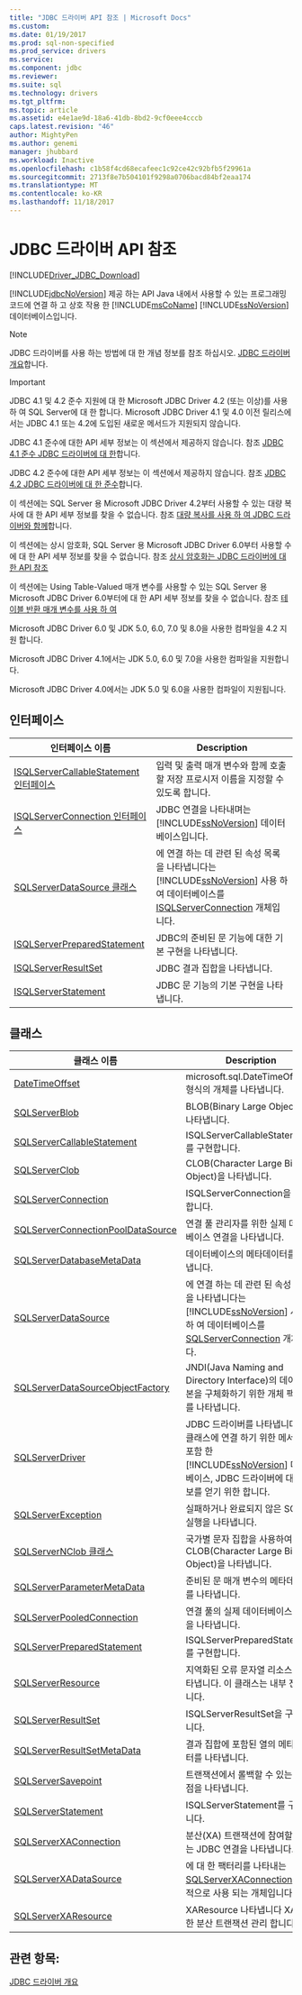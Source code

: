 ```yaml
---
title: "JDBC 드라이버 API 참조 | Microsoft Docs"
ms.custom: 
ms.date: 01/19/2017
ms.prod: sql-non-specified
ms.prod_service: drivers
ms.service: 
ms.component: jdbc
ms.reviewer: 
ms.suite: sql
ms.technology: drivers
ms.tgt_pltfrm: 
ms.topic: article
ms.assetid: e4e1ae9d-18a6-41db-8bd2-9cf0eee4cccb
caps.latest.revision: "46"
author: MightyPen
ms.author: genemi
manager: jhubbard
ms.workload: Inactive
ms.openlocfilehash: c1b58f4cd68ecafeec1c92ce42c92bfb5f29961a
ms.sourcegitcommit: 2713f8e7b504101f9298a0706bacd84bf2eaa174
ms.translationtype: MT
ms.contentlocale: ko-KR
ms.lasthandoff: 11/18/2017
---
```

# <a name="jdbc-driver-api-reference"></a>JDBC 드라이버 API 참조
[!INCLUDE[Driver_JDBC_Download](../../../includes/driver_jdbc_download.md)]

  [!INCLUDE[jdbcNoVersion](../../../includes/jdbcnoversion_md.md)] 제공 하는 API Java 내에서 사용할 수 있는 프로그래밍 코드에 연결 하 고 상호 작용 한 [!INCLUDE[msCoName](../../../includes/msconame_md.md)] [!INCLUDE[ssNoVersion](../../../includes/ssnoversion_md.md)] 데이터베이스입니다.  
  
> [!NOTE]  
>  JDBC 드라이버를 사용 하는 방법에 대 한 개념 정보를 참조 하십시오. [JDBC 드라이버 개요](../../../connect/jdbc/overview-of-the-jdbc-driver.md)합니다.  
  
> [!IMPORTANT]  
>  JDBC 4.1 및 4.2 준수 지원에 대 한 Microsoft JDBC Driver 4.2 (또는 이상)를 사용 하 여 SQL Server에 대 한 합니다. Microsoft JDBC Driver 4.1 및 4.0 이전 릴리스에서는 JDBC 4.1 또는 4.2에 도입된 새로운 메서드가 지원되지 않습니다.  
>   
>  JDBC 4.1 준수에 대한 API 세부 정보는 이 섹션에서 제공하지 않습니다. 참조 [JDBC 4.1 준수 JDBC 드라이버에 대 한](../../../connect/jdbc/jdbc-4-1-compliance-for-the-jdbc-driver.md)합니다.  
>   
>  JDBC 4.2 준수에 대한 API 세부 정보는 이 섹션에서 제공하지 않습니다. 참조 [JDBC 4.2 JDBC 드라이버에 대 한 준수](../../../connect/jdbc/jdbc-4-2-compliance-for-the-jdbc-driver.md)합니다.  
>   
>  이 섹션에는 SQL Server 용 Microsoft JDBC Driver 4.2부터 사용할 수 있는 대량 복사에 대 한 API 세부 정보를 찾을 수 없습니다. 참조 [대량 복사를 사용 하 여 JDBC 드라이버와 함께](../../../connect/jdbc/using-bulk-copy-with-the-jdbc-driver.md)합니다.  
>   
>  이 섹션에는 상시 암호화, SQL Server 용 Microsoft JDBC Driver 6.0부터 사용할 수에 대 한 API 세부 정보를 찾을 수 없습니다. 참조 [상시 암호화는 JDBC 드라이버에 대 한 API 참조](../../../connect/jdbc/always-encrypted-api-reference-for-the-jdbc-driver.md)  
>   
>  이 섹션에는 Using Table-Valued 매개 변수를 사용할 수 있는 SQL Server 용 Microsoft JDBC Driver 6.0부터에 대 한 API 세부 정보를 찾을 수 없습니다. 참조 [테이블 반환 매개 변수를 사용 하 여](../../../connect/jdbc/using-table-valued-parameters.md)  
>   
>  Microsoft JDBC Driver 6.0 및 JDK 5.0, 6.0, 7.0 및 8.0을 사용한 컴파일을 4.2 지원 합니다.  
>   
>  Microsoft JDBC Driver 4.1에서는 JDK 5.0, 6.0 및 7.0을 사용한 컴파일을 지원합니다.  
>   
>  Microsoft JDBC Driver 4.0에서는 JDK 5.0 및 6.0을 사용한 컴파일이 지원됩니다.  
  
## <a name="interfaces"></a>인터페이스  
  
|인터페이스 이름|Description|  
|--------------------|-----------------|  
|[ISQLServerCallableStatement 인터페이스](../../../connect/jdbc/reference/isqlservercallablestatement-interface.md)|입력 및 출력 매개 변수와 함께 호출할 저장 프로시저 이름을 지정할 수 있도록 합니다.|  
|[ISQLServerConnection 인터페이스](../../../connect/jdbc/reference/isqlserverconnection-interface.md)|JDBC 연결을 나타내며는 [!INCLUDE[ssNoVersion](../../../includes/ssnoversion_md.md)] 데이터베이스입니다.|  
|[SQLServerDataSource 클래스](../../../connect/jdbc/reference/sqlserverdatasource-class.md)|에 연결 하는 데 관련 된 속성 목록을 나타냅니다는 [!INCLUDE[ssNoVersion](../../../includes/ssnoversion_md.md)] 사용 하 여 데이터베이스를 [ISQLServerConnection](../../../connect/jdbc/reference/sqlserverconnection-class.md) 개체입니다.|  
|[ISQLServerPreparedStatement](../../../connect/jdbc/reference/isqlserverpreparedstatement-interface.md)|JDBC의 준비된 문 기능에 대한 기본 구현을 나타냅니다.|  
|[ISQLServerResultSet](../../../connect/jdbc/reference/isqlserverresultset-interface.md)|JDBC 결과 집합을 나타냅니다.|  
|[ISQLServerStatement](../../../connect/jdbc/reference/isqlserverstatement-interface.md)|JDBC 문 기능의 기본 구현을 나타냅니다.|  
  
## <a name="classes"></a>클래스  
  
|클래스 이름|Description|  
|----------------|-----------------|  
|[DateTimeOffset](../../../connect/jdbc/reference/datetimeoffset-class.md)|microsoft.sql.DateTimeOffset 형식의 개체를 나타냅니다.|  
|[SQLServerBlob](../../../connect/jdbc/reference/sqlserverblob-class.md)|BLOB(Binary Large Object)을 나타냅니다.|  
|[SQLServerCallableStatement](../../../connect/jdbc/reference/sqlservercallablestatement-class.md)|ISQLServerCallableStatement를 구현합니다.|  
|[SQLServerClob](../../../connect/jdbc/reference/sqlserverclob-class.md)|CLOB(Character Large Binary Object)을 나타냅니다.|  
|[SQLServerConnection](../../../connect/jdbc/reference/sqlserverconnection-class.md)|ISQLServerConnection을 구현합니다.|  
|[SQLServerConnectionPoolDataSource](../../../connect/jdbc/reference/sqlserverconnectionpooldatasource-class.md)|연결 풀 관리자를 위한 실제 데이터베이스 연결을 나타냅니다.|  
|[SQLServerDatabaseMetaData](../../../connect/jdbc/reference/sqlserverdatabasemetadata-class.md)|데이터베이스의 메타데이터를 나타냅니다.|  
|[SQLServerDataSource](../../../connect/jdbc/reference/isqlserverdatasource-interface.md)|에 연결 하는 데 관련 된 속성 목록을 나타냅니다는 [!INCLUDE[ssNoVersion](../../../includes/ssnoversion_md.md)] 사용 하 여 데이터베이스를 [SQLServerConnection](../../../connect/jdbc/reference/sqlserverconnection-class.md) 개체입니다.|  
|[SQLServerDataSourceObjectFactory](../../../connect/jdbc/reference/sqlserverdatasourceobjectfactory-class.md)|JNDI(Java Naming and Directory Interface)의 데이터 원본을 구체화하기 위한 개체 팩터리를 나타냅니다.|  
|[SQLServerDriver](../../../connect/jdbc/reference/sqlserverdriver-class.md)|JDBC 드라이버를 나타냅니다. 이 클래스에 연결 하기 위한 메서드를 포함 한 [!INCLUDE[ssNoVersion](../../../includes/ssnoversion_md.md)] 데이터베이스, JDBC 드라이버에 대 한 정보를 얻기 위한 합니다.|  
|[SQLServerException](../../../connect/jdbc/reference/sqlserverexception-class.md)|실패하거나 완료되지 않은 SQL 문 실행을 나타냅니다.|  
|[SQLServerNClob 클래스](../../../connect/jdbc/reference/sqlservernclob-class.md)|국가별 문자 집합을 사용하여 CLOB(Character Large Binary Object)을 나타냅니다.|  
|[SQLServerParameterMetaData](../../../connect/jdbc/reference/sqlserverparametermetadata-class.md)|준비된 문 매개 변수의 메타데이터를 나타냅니다.|  
|[SQLServerPooledConnection](../../../connect/jdbc/reference/sqlserverpooledconnection-class.md)|연결 풀의 실제 데이터베이스 연결을 나타냅니다.|  
|[SQLServerPreparedStatement](../../../connect/jdbc/reference/sqlserverpreparedstatement-class.md)|ISQLServerPreparedStatement를 구현합니다.|  
|[SQLServerResource](../../../connect/jdbc/reference/sqlserverresource-class.md)|지역화된 오류 문자열 리소스를 나타냅니다. 이 클래스는 내부 전용입니다.|  
|[SQLServerResultSet](../../../connect/jdbc/reference/sqlserverresultset-class.md)|ISQLServerResultSet을 구현합니다.|  
|[SQLServerResultSetMetaData](../../../connect/jdbc/reference/sqlserverresultsetmetadata-class.md)|결과 집합에 포함된 열의 메타데이터를 나타냅니다.|  
|[SQLServerSavepoint](../../../connect/jdbc/reference/sqlserversavepoint-class.md)|트랜잭션에서 롤백할 수 있는 검사점을 나타냅니다.|  
|[SQLServerStatement](../../../connect/jdbc/reference/sqlserverstatement-class.md)|ISQLServerStatement를 구현합니다.|  
|[SQLServerXAConnection](../../../connect/jdbc/reference/sqlserverxaconnection-class.md)|분산(XA) 트랜잭션에 참여할 수 있는 JDBC 연결을 나타냅니다.|  
|[SQLServerXADataSource](../../../connect/jdbc/reference/sqlserverxadatasource-class.md)|에 대 한 팩터리를 나타내는 [SQLServerXAConnection](../../../connect/jdbc/reference/sqlserverxaconnection-class.md) 내부적으로 사용 되는 개체입니다.|  
|[SQLServerXAResource](../../../connect/jdbc/reference/sqlserverxaresource-class.md)|XAResource 나타냅니다 XA에 대 한 분산 트랜잭션 관리 합니다.|  
  
## <a name="see-also"></a>관련 항목:  
 [JDBC 드라이버 개요](../../../connect/jdbc/overview-of-the-jdbc-driver.md)  
  
  
